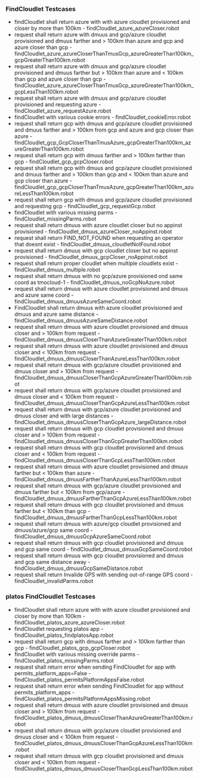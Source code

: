 ### FindCloudlet Testcases
* findCloudlet shall return azure with with azure cloudlet provisioned and closer by more than 100km - findCloudlet_azure_azureCloser.robot
* request shall return azure with dmuus and gcp/azure cloudlet provisioned and dmuus farther and > 100km than azure and gcp and azure closer than gcp - findCloudlet_azure_azureCloserThanTmusGcp_azureGreaterThan100km_gcpGreaterThan100km.robot
* request shall return azure with dmuus and gcp/azure cloudlet provisioned and dmuus farther but > 100km than azure and < 100km than gcp and azure closer than gcp - findCloudlet_azure_azureCloserThanTmusGcp_azureGreaterThan100km_gcpLessThan100km.robot
* request shall return azure with dmuus and gcp/azure cloudlet provisioned and requesting azure - findCloudlet_azure_requestAzure.robot
* findCloudlet with various cookie errors - findCloudlet_cookieError.robot
* request shall return gcp with dmuus and gcp/azure cloudlet provisioned and dmuus farther and > 100km from gcp and azure and gcp closer than azure - findCloudlet_gcp_GcpCloserThanTmusAzure_gcpGreaterThan100km_azureGreaterThan100km.robot
* request shall return gcp with dmuus farther and > 100km farther than gcp - findCloudlet_gcp_gcpCloser.robot
* request shall return gcp with dmuus and gcp/azure cloudlet provisioned and dmuus farther and > 100km than gcp and < 100km than azure and gcp closer than azure - findCloudlet_gcp_gcpCloserThanTmusAzure_gcpGreaterThan100km_azureLessThan100km.robot
* request shall return gcp with dmuus and gcp/azure cloudlet provisioned and requesting gcp - findCloudlet_gcp_requestGcp.robot
* findCloudlet with various missing parms - findCloudlet_missingParms.robot
* request shall return dmuus with azure cloudlet closer but no appinst provisioned - findCloudlet_dmuus_azureCloser_noAppinst.robot
* request shall return FIND_NOT_FOUND when requesting an operator that doesnt exist - findCloudlet_dmuus_cloudletNotFound.robot
* request shall return dmuus with gcp cloudlet closer but no appinst provisioned - findCloudlet_dmuus_gcpCloser_noAppinst.robot
* request shall return proper cloudlet when multiple cloudlets exist - findCloudlet_dmuus_multiple.robot
* request shall return dmuus with no gcp/azure provisioned ond same coord as tmocloud-1 - findCloudlet_dmuus_noGcpNoAzure.robot
* request shall return dmuus with azure cloudlet provisioned and dmuus and azure same coord - findCloudlet_dmuus_dmuusAzureSameCoord.robot
* FindCloudlet shall return dmuus with azure cloudlet provisioned and dmuus and azure same distance - findCloudlet_dmuus_dmuusAzureSameDistance.robot
* request shall return dmuus with azure cloudlet provisioned and dmuus closer and > 100km from request - findCloudlet_dmuus_dmuusCloserThanAzureGreaterThan100km.robot
* request shall return dmuus with azure cloudlet provisioned and dmuus closer and < 100km from request - findCloudlet_dmuus_dmuusCloserThanAzureLessThan100km.robot
* request shall return dmuus with gcp/azure cloudlet provisioned and dmuus closer and > 100km from request - findCloudlet_dmuus_dmuusCloserThanGcpAzureGreaterThan100km.robot
* request shall return dmuus with gcp/azure cloudlet provisioned and dmuus closer and < 100km from request - findCloudlet_dmuus_dmuusCloserThanGcpAzureLessThan100km.robot
* request shall return dmuus with gcp/azure cloudlet provisioned and dmuus closer and with large distances - findCloudlet_dmuus_dmuusCloserThanGcpAzure_largeDistance.robot
* request shall return dmuus with gcp cloudlet provisioned and dmuus closer and > 100km from request - findCloudlet_dmuus_dmuusCloserThanGcpGreaterThan100km.robot
* request shall return dmuus with gcp cloudlet provisioned and dmuus closer and < 100km from request - findCloudlet_dmuus_dmuusCloserThanGcpLessThan100km.robot
* request shall return dmuus with azure cloudlet provisioned and dmuus farther but < 100km than azure - findCloudlet_dmuus_dmuusFartherThanAzureLessThan100km.robot
* request shall return dmuus with gcp/azure cloudlet provisioned and dmuus farther but < 100km from gcp/azure - findCloudlet_dmuus_dmuusFartherThanGcpAzureLessThan100km.robot
* request shall return dmuus with gcp cloudlet provisioned and dmuus farther but < 100km than gcp - findCloudlet_dmuus_dmuusFartherThanGcpLessThan100km.robot
* request shall return dmuus with azure/gcp cloudlet provisioned and dmuus/azure/gcp same coord - findCloudlet_dmuus_dmuusGcpAzureSameCoord.robot
* request shall return dmuus with gcp cloudlet provisioned and dmuus and gcp same coord - findCloudlet_dmuus_dmuusGcpSameCoord.robot
* request shall return dmuus with gcp cloudlet provisioned and dmuus and gcp same distance away - findCloudlet_dmuus_dmuusGcpSameDistance.robot
* request shall return Invalide GPS with sending out-of-range GPS coord - findCloudlet_invalidParms.robot

### platos FindCloudlet Testcases
* findCloudlet shall return azure with with azure cloudlet provisioned and closer by more than 100km - findCloudlet_platos_azure_azureCloser.robot
* findCloudlet requesting platos app - findCloudlet_platos_findplatosApp.robot
* request shall return gcp with dmuus farther and > 100km farther than gcp - findCloudlet_platos_gcp_gcpCloser.robot
* findCloudlet with various missing override parms - findCloudlet_platos_missingParms.robot
* request shall return error when sending FindCloudlet for app with permits_platform_apps=False - findCloudlet_platos_permitsPlatformAppsFalse.robot
* request shall return error when sending FindCloudlet for app without permits_platform_apps - findCloudlet_platos_permitsPlatformAppsMissing.robot
* request shall return dmuus with azure cloudlet provisioned and dmuus closer and > 100km from request - findCloudlet_platos_dmuus_dmuusCloserThanAzureGreaterThan100km.robot
* request shall return dmuus with gcp/azure cloudlet provisioned and dmuus closer and < 100km from request - findCloudlet_platos_dmuus_dmuusCloserThanGcpAzureLessThan100km.robot
* request shall return dmuus with gcp cloudlet provisioned and dmuus closer and < 100km from request - findCloudlet_platos_dmuus_dmuusCloserThanGcpLessThan100km.robot
